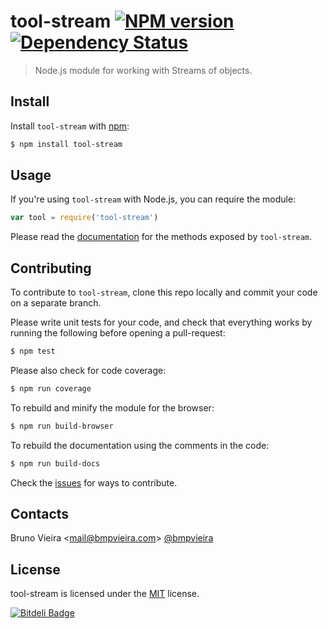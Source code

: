<!-- # tool-stream [![NPM version][npm-image]][npm-url] [![Build Status][travis-image]][travis-url] [![Coveralls Status][coveralls-image]][coveralls-url] [![Dependency Status][depstat-image]][depstat-url] -->
# tool-stream [![NPM version][npm-image]][npm-url] [![Dependency Status][depstat-image]][depstat-url]

> Node.js module for working with Streams of objects.

Install
-------

Install ```tool-stream``` with [npm](//npmjs.org):

```sh
$ npm install tool-stream
```

Usage
-----

If you're using ```tool-stream``` with Node.js, you can require the module:

```js
var tool = require('tool-stream')
```

Please read the [documentation](http://rawgit.com//bmpvieira/tool-stream/master/docs/bionode.html) for the methods exposed by ```tool-stream```.


Contributing
------------

To contribute to ```tool-stream```, clone this repo locally and commit your code on a separate branch.

Please write unit tests for your code, and check that everything works by running the following before opening a pull-request:

```sh
$ npm test
```

Please also check for code coverage:

```sh
$ npm run coverage
```

To rebuild and minify the module for the browser:

```sh
$ npm run build-browser
```

To rebuild the documentation using the comments in the code:

```sh
$ npm run build-docs
```

Check the [issues](http://github.com/bmpvieira/tool-stream/issues) for ways to contribute.


Contacts
--------
Bruno Vieira <[mail@bmpvieira.com](mailto:mail@bmpvieira.com)> [@bmpvieira](http://twitter.com/bmpvieira)

License
-------

tool-stream is licensed under the [MIT](http://raw.github.com/bmpvieira/tool-stream/master/LICENSE) license.

[npm-url]: http://npmjs.org/package/tool-stream
[npm-image]: http://badge.fury.io/js/tool-stream.png
[travis-url]: http://travis-ci.org/bmpvieira/tool-stream
[travis-image]: http://travis-ci.org/bmpvieira/tool-stream.png?branch=master
[coveralls-url]: http://coveralls.io/r/bmpvieira/tool-stream
[coveralls-image]: http://coveralls.io/repos/bmpvieira/tool-stream/badge.png
[depstat-url]: http://david-dm.org/bmpvieira/tool-stream
[depstat-image]: http://david-dm.org/bmpvieira/tool-stream.png
[![Bitdeli Badge](https://d2weczhvl823v0.cloudfront.net/bmpvieira/tool-stream/trend.png)](https://bitdeli.com/free "Bitdeli Badge")
